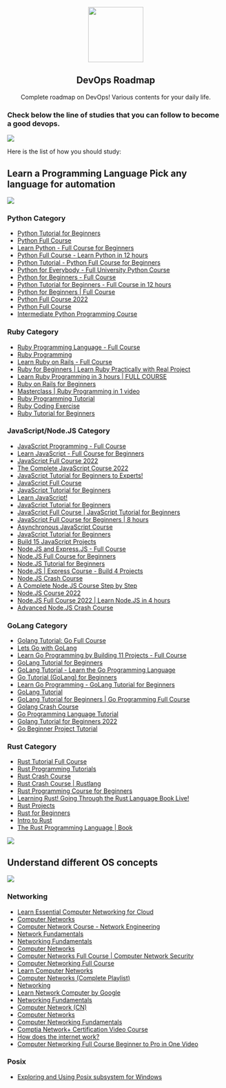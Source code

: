 <p align="center">
    <img src="https://imgur.com/qp8WrWy.png" height="128" />
    <h2 align="center">DevOps Roadmap</h2>
    <p align="center">Complete roadmap on DevOps! Various contents for your daily life.</p>
</p>

<h3>Check below the line of studies that you can follow to become a good devops.</h3>
<img src="https://i.imgur.com/waxVImv.png">

<p>Here is the list of how you should study:</p>

<h2>Learn a Programming Language Pick any language for automation</h2>

<img src="https://i.imgur.com/waxVImv.png">

<h3>Python Category</h3>

- [Python Tutorial for Beginners](https://www.youtube.com/watch?v=t8pPdKYpowI)
- [Python Full Course](https://www.youtube.com/watch?v=XKHEtdqhLK8)
- [Learn Python - Full Course for Beginners](https://www.youtube.com/watch?v=rfscVS0vtbw)
- [Python Full Course - Learn Python in 12 hours](https://www.youtube.com/watch?v=WGJJIrtnfpk)
- [Python Tutorial - Python Full Course for Beginners](https://www.youtube.com/watch?v=_uQrJ0TkZlc)
- [Python for Everybody - Full University Python Course](https://www.youtube.com/watch?v=8DvywoWv6fI)
- [Python for Beginners - Full Course](https://www.youtube.com/watch?v=eWRfhZUzrAc)
- [Python Tutorial for Beginners - Full Course in 12 hours](https://www.youtube.com/watch?v=B9nFMZIYQl0)
- [Python for Beginners | Full Course](https://www.youtube.com/watch?v=YfO28Ihehbk)
- [Python Full Course 2022](https://www.youtube.com/watch?v=vduY_el7694)
- [Python Full Course](https://www.youtube.com/watch?v=LzYNWme1W6Q)
- [Intermediate Python Programming Course](https://www.youtube.com/watch?v=HGOBQPFzWKo)

<h3>Ruby Category</h3>

- [Ruby Programming Language - Full Course](https://www.youtube.com/watch?v=t_ispmWmdjY)
- [Ruby Programming](https://www.youtube.com/watch?v=Dji9ALCgfpM)
- [Learn Ruby on Rails - Full Course](https://www.youtube.com/watch?v=fmyvWz5TUWg)
- [Ruby for Beginners | Learn Ruby Practically with Real Project](https://www.youtube.com/watch?v=MXlZCgh2M6A)
- [Learn Ruby Programming in 3 hours | FULL COURSE ](https://www.youtube.com/watch?v=wI-hfFW9hfI)
- [Ruby on Rails for Beginners](https://www.youtube.com/watch?v=wkNR1hG4yOk&list=PLm8ctt9NhMNV75T9WYIrA6m9I_uw7vS56)
- [Masterclass | Ruby Programming in 1 video](https://www.youtube.com/watch?v=xyDoP5a_dvo)
- [Ruby Programming Tutorial](https://www.youtube.com/watch?v=8I539U5lXWY&list=PLMK2xMz5H5Zv8eC8b4K6tMaE1-Z9FgSOp)
- [Ruby Coding Exercise](https://www.youtube.com/watch?v=5RTdBBRwA8o&list=PLgYiyoyNPrv_UhCfDLOT8yZPmVeOFjqGH)
- [Ruby Tutorial for Beginners](https://www.youtube.com/playlist?list=PLlxmoA0rQ-Lx45j3D6da7-Iqvo5wtjKBm)

<h3>JavaScript/Node.JS Category</h3>

- [JavaScript Programming - Full Course](https://www.youtube.com/watch?v=jS4aFq5-91M)
- [Learn JavaScript - Full Course for Beginners](https://www.youtube.com/watch?v=PkZNo7MFNFg)
- [JavaScript Full Course 2022](https://www.youtube.com/watch?v=8dWL3wF_OMw)
- [The Complete JavaScript Course 2022](https://www.youtube.com/watch?v=1976Hf-DR44&list=PLd7dW_Jxkr_Yw6apt7tpzDC6X2mP5UhtQ)
- [JavaScript Tutorial for Beginners to Experts!](https://www.youtube.com/watch?v=zBPeGR48_vE&list=PLqkLaKB2GJhWXV9rcarwvn06ISlL_9mPQ)
- [JavaScript Full Course](https://www.youtube.com/watch?v=KD5ffCxJDGo&list=PLsjUcU8CQXGHet5_4Ro3x9BpWzGagh9Xm)
- [JavaScript Tutorial for Beginners](https://www.youtube.com/watch?v=PlbupGCBV6w&list=PLsyeobzWxl7rrvgG7MLNIMSTzVCDZZcT4)
- [Learn JavaScript!](https://www.youtube.com/watch?v=2nZiB1JItbY&list=PLDyQo7g0_nsXlSfuoBpG5Fgz0Qe3IvWnA)
- [JavaScript Tutorial for Beginners](https://www.youtube.com/watch?v=lI1ae4REbFM)
- [JavaScript Full Course | JavaScript Tutorial for Beginners](https://www.youtube.com/watch?v=o1IaduQICO0)
- [JavaScript Full Course for Beginners | 8 hours](https://www.youtube.com/watch?v=EfAl9bwzVZk)
- [Asynchronous JavaScript Course](https://www.youtube.com/watch?v=ZYb_ZU8LNxs)
- [JavaScript Tutorial for Beginners](https://www.youtube.com/watch?v=W6NZfCO5SIk)
- [Build 15 JavaScript Projects](https://www.youtube.com/watch?v=3PHXvlpOkf4)
- [Node.JS and Express.JS - Full Course](https://www.youtube.com/watch?v=Oe421EPjeBE)
- [Node.JS Full Course for Beginners](https://www.youtube.com/watch?v=f2EqECiTBL8)
- [Node.JS Tutorial for Beginners](https://www.youtube.com/watch?v=TlB_eWDSMt4)
- [Node.JS | Express Course - Build 4 Projects](https://www.youtube.com/watch?v=qwfE7fSVaZM)
- [Node.JS Crash Course](https://www.youtube.com/watch?v=fBNz5xF-Kx4)
- [A Complete Node.JS Course Step by Step](https://www.youtube.com/watch?v=5eaBOxXABkU&list=PL1BztTYDF-QPdTvgsjf8HOwO4ZVl_LhxS)
- [Node.JS Course 2022](https://www.youtube.com/watch?v=hKyudh3rC_A)
- [Node.JS Full Course 2022 | Learn Node.JS in 4 hours](https://www.youtube.com/watch?v=gFSXD7mOrFs)
- [Advanced Node.JS Crash Course](https://www.youtube.com/watch?v=qG-PLm3APSs)

<h3>GoLang Category</h3>

- [Golang Tutorial: Go Full Course](https://www.youtube.com/watch?v=YzLrWHZa-Kc)
- [Lets Go with GoLang](https://www.youtube.com/watch?v=JoJ8Sw5Yb4c&list=PLRAV69dS1uWQGDQoBYMZWKjzuhCaOnBpa)
- [Learn Go Programming by Building 11 Projects - Full Course](https://www.youtube.com/watch?v=jFfo23yIWac)
- [GoLang Tutorial for Beginners](https://www.youtube.com/watch?v=yyUHQIec83I)
- [GoLang Tutorial - Learn the Go Programming Language](https://www.youtube.com/watch?v=6lBeN973T4Q&list=PLSak_q1UXfPp971Hgv7wHCU2gDOb13gBQ)
- [Go Tutorial (GoLang) for Beginners](https://www.youtube.com/watch?v=etSN4X_fCnM&list=PL4cUxeGkcC9gC88BEo9czgyS72A3doDeM)
- [Learn Go Programming - GoLang Tutorial for Beginners](https://www.youtube.com/watch?v=YS4e4q9oBaU)
- [GoLang Tutorial](https://www.youtube.com/watch?v=75lJDVT1h0s&list=PLzMcBGfZo4-mtY_SE3HuzQJzuj4VlUG0q)
- [GoLang Tutorial for Beginners | Go Programming Full Course](https://www.youtube.com/watch?v=gXsZMKuALaU)
- [Golang Crash Course](https://www.youtube.com/watch?v=SqrbIlUwR0U)
- [Go Programming Language Tutorial](https://www.youtube.com/watch?v=3iuoQkQOx2w&list=PLS1QulWo1RIaRoN4vQQCYHWDuubEU8Vij)
- [Golang Tutorial for Beginners 2022](https://www.youtube.com/watch?v=XZrKLoKLUl0)
- [Go Beginner Project Tutorial](https://www.youtube.com/watch?v=LHhsNa_Kgns)

<h3>Rust Category</h3>

- [Rust Tutorial Full Course](https://www.youtube.com/watch?v=ygL_xcavzQ4)
- [Rust Programming Tutorials](https://www.youtube.com/watch?v=vOMJlQ5B-M0&list=PLVvjrrRCBy2JSHf9tGxGKJ-bYAN_uDCUL)
- [Rust Crash Course](https://www.youtube.com/watch?v=ZxozvCT0oZw&list=PL6yRaaP0WPkWRsXJgdnw9lj1vchAaKwfS)
- [Rust Crash Course | Rustlang](https://www.youtube.com/watch?v=zF34dRivLOw)
- [Rust Programming Course for Beginners](https://www.youtube.com/watch?v=MsocPEZBd-M)
- [Learning Rust! Going Through the Rust Language Book Live!](https://www.youtube.com/watch?v=5QsEuoIt7JQ&list=PLSbgTZYkscaoV8me47mKqSM6BBSZ73El6)
- [Rust Projects](https://www.youtube.com/watch?v=-Jp7sabBCp4&list=PLJbE2Yu2zumDD5vy2BuSHvFZU0a6RDmgb)
- [Rust for Beginners](https://www.youtube.com/watch?v=PpWR6zungUk&list=PLlrxD0HtieHjbTjrchBwOVks_sr8EVW1x)
- [Intro to Rust](https://www.youtube.com/watch?v=EYqceb2AnkU&list=PLJbE2Yu2zumDF6BX6_RdPisRVHgzV02NW)
- [The Rust Programming Language | Book](https://doc.rust-lang.org/book/)

<img src="https://i.imgur.com/waxVImv.png">

<h2>Understand different OS concepts</h2>

<img src="https://i.imgur.com/waxVImv.png">

<h3>Networking</h3>

- [Learn Essential Computer Networking for Cloud](https://www.youtube.com/watch?v=BF9vXJ9sDAs&t)
- [Computer Networks](https://www.youtube.com/watch?v=VwN91x5i25g&list=PLBlnK6fEyqRgMCUAG0XRw78UA8qnv6jEx)
- [Computer Network Course - Network Engineering](https://www.youtube.com/watch?v=qiQR5rTSshw)
- [Network Fundamentals](https://www.youtube.com/watch?v=cNwEVYkx2Kk&list=PLDQaRcbiSnqF5U8ffMgZzS7fq1rHUI3Q8)
- [Networking Fundamentals](https://www.youtube.com/watch?v=bj-Yfakjllc&list=PLIFyRwBY_4bRLmKfP1KnZA6rZbRHtxmXi)
- [Computer Networks](https://www.youtube.com/watch?v=5D67Qy1tPLY&list=PLLFIgriuZPAcCkmSTfcq7oaHcVy3rzEtc)
- [Computer Networks Full Course | Computer Network Security](https://www.youtube.com/watch?v=mzKtDtjFSME)
- [Computer Networking Full Course](https://www.youtube.com/watch?v=IPvYjXCsTg8)
- [Learn Computer Networks](https://www.youtube.com/watch?v=aHJElrgj6UA&list=PLBbU9-SUUCwVmwRswAHdqoJw-D2WeD9CN)
- [Computer Networks (Complete Playlist)](https://www.youtube.com/watch?v=JFF2vJaN0Cw&list=PLxCzCOWd7aiGFBD2-2joCpWOLUrDLvVV_)
- [Networking](https://www.youtube.com/watch?v=Hizdc4XVJ1E&list=PLqleLpAMfxGCUpDRFUnLKeDrgBsPOwTQK)
- [Learn Network Computer by Google](https://www.youtube.com/watch?v=veyNxHVfFq8)
- [Networking Fundamentals](https://www.youtube.com/watch?v=6hPMdpk9qA4&list=PLTk5ZYSbd9Mi_ya5tVFD8NFfU1YZOyml1)
- [Computer Network (CN)](https://www.youtube.com/watch?v=PwFqQfyv0xM&list=PLrjkTql3jnm-iqlEOuVTkmCaRP8F2H3-u)
- [Computer Networks](https://www.youtube.com/watch?v=4fRmkI5DGtU&list=PLAoF4o7zqskQPz0_ntyNs5yvq39937W-x)
- [Computer Networking Fundamentals](https://www.youtube.com/watch?v=k9ZigsW9il0)
- [Comptia Network+ Certification Video Course](https://www.youtube.com/watch?v=vrh0epPAC5w)
- [How does the internet work?](https://www.youtube.com/watch?v=zN8YNNHcaZc)
- [Computer Networking Full Course Beginner to Pro in One Video](https://www.youtube.com/watch?v=vGjH9leVXaM)

<h3> Posix </h3>

- [Exploring and Using Posix subsystem for Windows](https://www.youtube.com/watch?v=UZ4zpfNn2dI)
